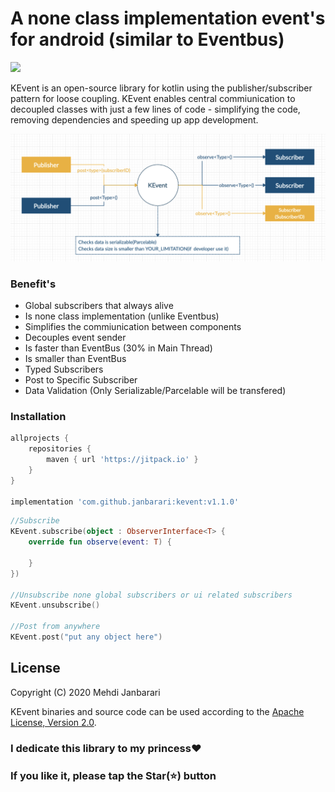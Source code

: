 # A none class implementation event's for android (similar to Eventbus)
[![](https://jitpack.io/v/janbarari/jevent.svg)](https://jitpack.io/#janbarari/kevent)

KEvent is an open-source library for kotlin using the publisher/subscriber pattern for loose coupling. KEvent enables central commiunication to decoupled classes with just a few lines of code - simplifying the code, removing dependencies and speeding up app development.

![](image.jpg)

### Benefit's
- Global subscribers that always alive
- Is none class implementation (unlike Eventbus)
- Simplifies the commiunication between components
- Decouples event sender
- Is faster than EventBus (30% in Main Thread)
- Is smaller than EventBus
- Typed Subscribers
- Post to Specific Subscriber
- Data Validation (Only Serializable/Parcelable will be transfered)

### Installation
```gradle
allprojects {
    repositories {
        maven { url 'https://jitpack.io' }
    }
}

implementation 'com.github.janbarari:kevent:v1.1.0'
```

```kotlin
//Subscribe
KEvent.subscribe(object : ObserverInterface<T> {
    override fun observe(event: T) {

    }
})

//Unsubscribe none global subscribers or ui related subscribers
KEvent.unsubscribe()

//Post from anywhere
KEvent.post("put any object here")
```
License
-------
Copyright (C) 2020 Mehdi Janbarari

KEvent binaries and source code can be used according to the [Apache License, Version 2.0](LICENSE).

### I dedicate this library to my princess❤️
### If you like it, please tap the Star(⭐️) button 

